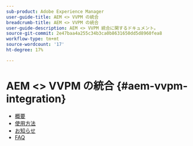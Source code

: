 ```yaml
---
sub-product: Adobe Experience Manager
user-guide-title: AEM <> VVPM の統合
breadcrumb-title: AEM <> VVPM の統合
user-guide-description: AEM <> VVPM 統合に関するドキュメント。
source-git-commit: 2e47baa4a255c34b3ca0b8631650dd5d8960fea8
workflow-type: tm+mt
source-wordcount: '17'
ht-degree: 17%

---
```



# AEM &lt;> VVPM の統合 {#aem-vvpm-integration}

+ [概要](overview.md)
+ [使用方法](usage.md)
+ [お知らせ](notices.md)
+ [FAQ](faq.md)
